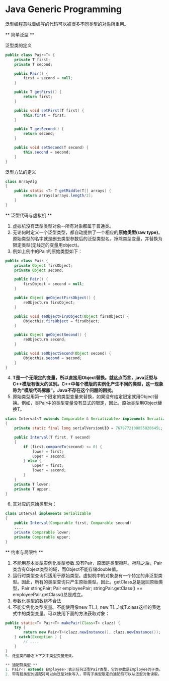 Java Generic Programming
==============

泛型编程意味着编写的代码可以被很多不同类型的对象所重用。

** 简单泛型 **

泛型类的定义
```java
public class Pair<T> {
    private T first;
    private T second;

    public Pair() {
        first = second = null;
    }

    public T getFirst() {
        return first;
    }

    public void setFirst(T first) {
        this.first = first;
    }

    public T getSecond() {
        return second;
    }

    public void setSecond(T second) {
        this.second = second;
    }
}
```
泛型方法的定义
```java
class ArrayAlg
{
    public static <T> T getMiddle(T[] arrays) {
        return arrays[arrays.length/2];
    }
}
```

** 泛型代码与虚拟机 **

1. 虚拟机没有泛型类型对象--所有对象都属于普通类。
2. 无论何时定义一个泛型类型，都自动提供了一个相应的**原始类型(raw type)**。原始类型的名字就是删去类型参数后的泛型类型名。擦除类型变量，并替换为限定类型(无线定的变量用object)。
3. 例如上例中的Pair<T>的原始类型如下：
```java
public class Pair {
    private Object firsObject;
    private Object second;

    public Pair() {
        firsObject = second = null;
    }

    public Object geObjectFirsObject() {
        reObjecturn firsObject;
    }

    public void seObjectFirsObject(Object firsObject) {
        Objecthis.firsObject = firsObject;
    }

    public Object geObjectSecond() {
        reObjecturn second;
    }

    public void seObjectSecond(Object second) {
        Objecthis.second = second;
    }
}
```
4. **T是一个无限定的变量，所以直接用Object替换。就这点而言，java泛型与C++模版有很大的区别。C++中每个模版的实例化产生不同的类型，这一现象称为"模版代码膨胀"。Java不存在这个问题的困扰。**
5. 原始类型用第一个限定的类型变量来替换，如果没有给定限定就用Object替换。例如，类Pair<T>中的类型变量没有显式的限定，因此，原始类型用Object替换T。
```java
class Interval<T extends Comparable & Serializable> implements Serializable
{
    private static final long serialVersionUID = 7679772108855820645L;

    public Interval(T first, T second)
    {
        if (first.compareTo(second) <= 0) {
            lower = first;
            upper = second;
        } else {
            upper = first;
            lower = second;
        }
    }
    private T lower;
    private T upper;
}
```
6. 其对应的原始类型为：
```java
class Interval implements Serializable
{
    public Interval(Comparable first, Comparable second)
    ....
    private Comparable lower;
    private Comparable upper;
}
```
** 约束与局限性 **

1. 不能用基本类型实例化类型参数.没有Pair<double>，原因是类型擦除，擦除之后，Pair类含有Object类型的域，而Object不能存储double值。
2. 运行时类型查询只适用于原始类型。虚拟机中的对象总有一个特定的非泛型类型。因此，所有的类型查询只产生原始类型。因此，getClass总是返回原始类型，Pair<String> stringPair; Pair<Employee> employeePair; stringPair.getClass() == employeePair.getClass()总是成立。
3. 参数化类型的数组不合法
4. 不能实例化类型变量。不能使用像new T(..), new T[...]或T.class这样的表达式中的类型变量。可以使用下面的方法获取对象：
```java
public static<T> Pair<T> makePair(Class<T> clazz) {
    try {
        return new Pair<T>(clazz.newInstance(), clazz.newInstance());
    } catch(Exception ) {
        // ....
    }
}
5. 泛型类的静态上下文中类型变量无效。

** 通配符类型 **
1. Pair<? extends Employee>:表示任何泛型Pair类型，它的参数是Employee的子类。
2. 带有超类型的通配符可以向泛型对象写入，带有子类型限定的通配符可以从泛型对象读取。
